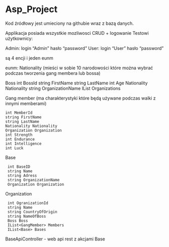 # Asp_Project
Kod źródłowy jest umieciony na githubie wraz z bazą danych.

Applikacja posiada wszystkie mozliwosci CRUD + logowanie 
Testowi użytkownicy:

Admin: 
        login    “Admin” 
	hasło    “password”
User: 
      login 	“User”
      hasło 	“password”

są 4 encji i jeden eunm

eunm: Nationality (mieści w sobie 10 narodowości które można wybrać podczas tworzenia gang membera lub bossa)

Boss
    int BossId 
    string FirstName 
    string LastName 
    int Age 
    Nationality Nationality 
    string OrganizationName 
    IList<Organization> Organizations 

Gang member (ma charakterystyki które będą używane podczas walki z innymi memberami)
 
    int MemberId 
    string FirstName 
    string LastName 
    Nationality Nationality 
    Organization Organization
    int Strength 
    int Endurance 
    int Intelligence 
    int Luck 

Base

     int BaseID 
     string Name 
     string Adress 
     string OrganizationName 
     Organization Organization 

Organization 

     int OgranizationId 
     string Name 
     string CountryOfOrigin 
     string NameOfBoss 
     Boss Boss 
     IList<GangMember> Members 
     IList<Base> Bases 


BaseApiController - web api rest z akcjami Base

